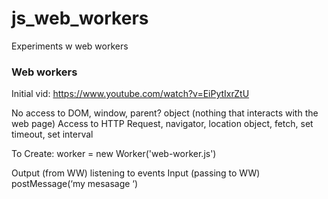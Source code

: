 # js_web_workers
Experiments w web workers



### Web workers  
Initial vid: https://www.youtube.com/watch?v=EiPytIxrZtU

No access to DOM, window, parent? object (nothing that interacts with the web page)
Access to HTTP Request, navigator, location object, fetch, set timeout, set interval

To Create: worker = new Worker('web-worker.js')

Output (from WW) listening to events
Input (passing to WW) postMessage(‘my mesasage ‘)
